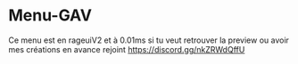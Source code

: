 # Menu-GAV
Ce menu est en rageuiV2 et à 0.01ms si tu veut retrouver la preview ou avoir mes créations en avance rejoint https://discord.gg/nkZRWdQffU 
